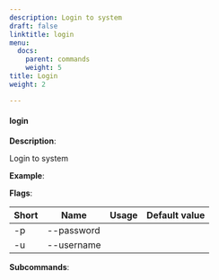 ```yaml
---
description: Login to system
draft: false
linktitle: login
menu:
  docs:
    parent: commands
    weight: 5
title: Login
weight: 2

---
```


#### <a name="login">login</a>

**Description**:

Login to system

**Example**:



**Flags**:

| Short | Name | Usage | Default value |
| ----- | ---- | ----- | ------------- |
| -p | --password |  |  |
| -u | --username |  |  |


**Subcommands**:



